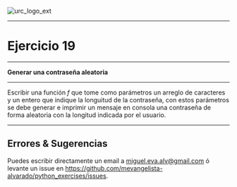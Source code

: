 ![urc_logo_ext](https://github.com/URC-MAC/.github/assets/28746720/1d2b04df-5870-457b-82ab-4eb97ec99e17)
_____

# Ejercicio 19
_____

__Generar una contraseña aleatoria__  

_____

Escribir una función $f$ que tome como parámetros un arreglo de caracteres y un entero que indique la longuitud de la contraseña, con estos parámetros se debe generar e imprimir un mensaje en consola una contraseña de forma aleatoria con la longitud indicada por el usuario.

____

## Errores & Sugerencias

Puedes escribir directamente un email a [miguel.eva.alv@gmail.com](mailto:miguel.eva.alv@gmail.com) ó levante un issue en https://github.com/mevangelista-alvarado/python_exercises/issues.
